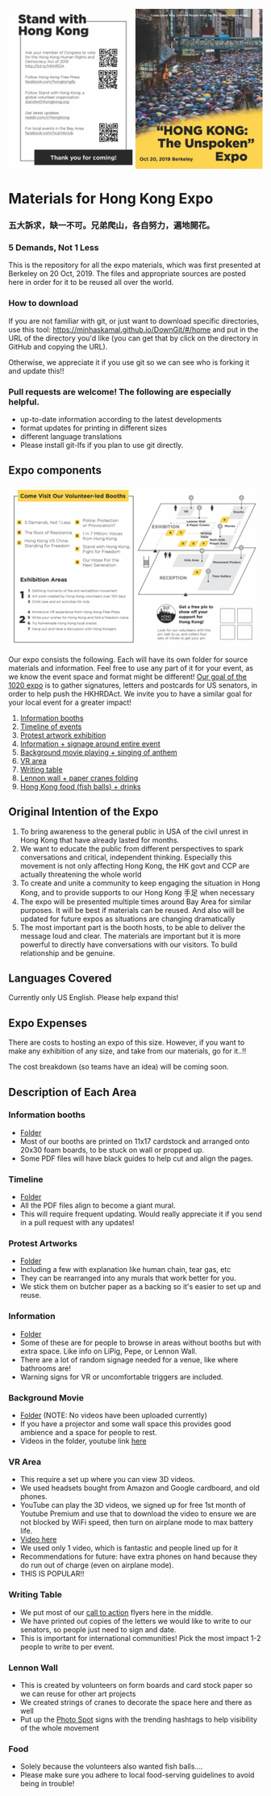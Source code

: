 ![Expo Program Guide Cover](/Titles/program_guide_front.jpg)

# Materials for Hong Kong Expo
### 五大訴求，缺一不可。兄弟爬山，各自努力，遍地開花。
### 5 Demands, Not 1 Less

This is the repository for all the expo materials, which was first presented at Berkeley on 20 Oct, 2019.
The files and appropriate sources are posted here in order for it to be reused all over the world.

### How to download

If you are not familiar with git, or just want to download specific directories, use this tool:
https://minhaskamal.github.io/DownGit/#/home
and put in the URL of the directory you'd like (you can get that by click on the directory in GitHub and copying the URL).

Otherwise, we appreciate it if you use git so we can see who is forking it and update this!!

### Pull requests are welcome! The following are especially helpful.
- up-to-date information according to the latest developments
- format updates for printing in different sizes
- different language translations
- Please install git-lfs if you plan to use git directly.

## Expo components

![Expo Program Guide Cover](/Titles/program_guide_inside.jpg)

Our expo consists the following. Each will have its own folder for source materials and information. Feel free to use any part of it for your event, as we know the event space and format might be different!
[Our goal of the 1020 expo](#original-intention-of-the-expo) is to gather signatures, letters and postcards for US senators, in order to help push the HKHRDAct. We invite you to have a similar goal for your local event for a greater impact!


1. [Information booths](#information-booths)
2. [Timeline of events](#timeline)
3. [Protest artwork exhibition](#protest-artworks)
4. [Information + signage around entire event](#information)
5. [Background movie playing + singing of anthem](#background-movie)
6. [VR area](#VR-area)
7. [Writing table](#writing-table)
8. [Lennon wall + paper cranes folding](#lennon-wall)
9. [Hong Kong food (fish balls) + drinks](#food)

## Original Intention of the Expo

1. To bring awareness to the general public in USA of the civil unrest in Hong Kong that have already lasted for months. 
2. We want to educate the public from different perspectives to spark conversations and critical, independent thinking. Especially this movement is not only affecting Hong Kong, the HK govt and CCP are actually threatening the whole world 
3. To create and unite a community to keep engaging the situation in Hong Kong, and to provide supports to our Hong Kong 手足 when necessary 
4. The expo will be presented multiple times around Bay Area for similar purposes. It will be best if materials can be reused. And also will be updated for future expos as situations are changing dramatically 
5. The most important part is the booth hosts, to be able to deliver the message loud and clear. The materials are important but it is more powerful to directly have conversations with our visitors. To build relationship and be genuine. 

## Languages Covered

Currently only US English. Please help expand this!

## Expo Expenses

There are costs to hosting an expo of this size. However, if you want to make any exhibition of any size, and take from our materials, go for it..!!

The cost breakdown (so teams have an idea) will be coming soon.

## Description of Each Area

### Information booths
- [Folder](/Booths)
- Most of our booths are printed on 11x17 cardstock and arranged onto 20x30 foam boards, to be stuck on wall or propped up.
- Some PDF files will have black guides to help cut and align the pages.

### Timeline
- [Folder](/Timeline)
- All the PDF files align to become a giant mural.
- This will require frequent updating. Would really appreciate it if you send in a pull request with any updates!

### Protest Artworks
- [Folder](/Artworks)
- Including a few with explanation like human chain, tear gas, etc
- They can be rearranged into any murals that work better for you.
- We stick them on butcher paper as a backing so it's easier to set up and reuse.

### Information
- [Folder](/Signs%20Around%20Venue)
- Some of these are for people to browse in areas without booths but with extra space. Like info on LiPig, Pepe, or Lennon Wall.
- There are a lot of random signage needed for a venue, like where bathrooms are!
- Warning signs for VR or uncomfortable triggers are included.

### Background Movie
- [Folder](/Background%20Videos) (NOTE: No videos have been uploaded currently)
- If you have a projector and some wall space this provides good ambience and a space for people to rest.
- Videos in the folder, youtube link [here](https://www.youtube.com/watch?v=1U-vwe3AB50)

### VR Area
- This require a set up where you can view 3D videos.
- We used headsets bought from Amazon and Google cardboard, and old phones.
- YouTube can play the 3D videos, we signed up for free 1st month of Youtube Premium and use that to download the video to ensure we are not blocked by WiFi speed, then turn on airplane mode to max battery life.
- [Video here](https://www.youtube.com/watch?v=HN_hFG_P-5s)
- We used only 1 video, which is fantastic and people lined up for it
- Recommendations for future: have extra phones on hand because they do run out of charge (even on airplane mode). 
- THIS IS POPULAR!!

### Writing Table
- We put most of our [call to action](/Signs%20Around%20Venue/Call%20to%20Action) flyers here in the middle.
- We have printed out copies of the letters we would like to write to our senators, so people just need to sign and date.
- This is important for international communities! Pick the most impact 1-2 people to write to per event.

### Lennon Wall
- This is created by volunteers on form boards and card stock paper so we can reuse for other art projects
- We created strings of cranes to decorate the space here and there as well
- Put up the [Photo Spot](/Signs%20Around%20Venue/Call%20to%20Action/en-US/Call%20to%20action-%20photo%20spot.pdf) signs with the trending hashtags to help visibility of the whole movement

### Food
- Solely because the volunteers also wanted fish balls....
- Please make sure you adhere to local food-serving guidelines to avoid being in trouble!
